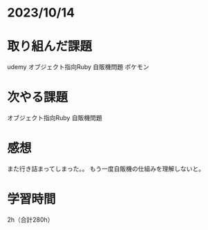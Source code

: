 # 2023/10/14
# 取り組んだ課題
udemy
オブジェクト指向Ruby 自販機問題
ポケモン
  
# 次やる課題
オブジェクト指向Ruby 自販機問題

# 感想
また行き詰まってしまった。。
もう一度自販機の仕組みを理解しないと。


# 学習時間
2h（合計280h）
